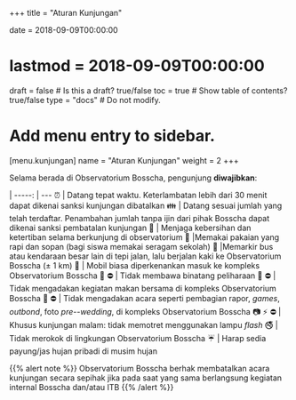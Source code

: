 +++
title = "Aturan Kunjungan"

date = 2018-09-09T00:00:00
# lastmod = 2018-09-09T00:00:00

draft = false  # Is this a draft? true/false
toc = true  # Show table of contents? true/false
type = "docs"  # Do not modify.

# Add menu entry to sidebar.
[menu.kunjungan]
  name = "Aturan Kunjungan"
  weight = 2
+++

Selama berada di Observatorium Bosscha, pengunjung **diwajibkan**:

   | 
-----: | ---
:alarm_clock: | Datang tepat waktu. Keterlambatan lebih dari 30 menit dapat dikenai sanksi kunjungan dibatalkan
:family: | Datang sesuai jumlah yang telah terdaftar. Penambahan jumlah tanpa ijin dari pihak Bosscha dapat dikenai sanksi pembatalan kunjungan
:do_not_litter: | Menjaga kebersihan dan ketertiban selama berkunjung di observatorium
 :necktie: |Memakai pakaian yang rapi dan sopan (bagi siswa memakai seragam sekolah)
 :bus: |Memarkir bus atau kendaraan besar lain di tepi jalan, lalu berjalan kaki ke Observatorium Bosscha ($\pm$ 1 km)
 :blue_car: | Mobil biasa diperkenankan masuk ke kompleks Observatorium Bosscha
 :dog: :no_entry: | Tidak membawa binatang peliharaan
 :ramen: :no_entry: | Tidak mengadakan kegiatan makan bersama di kompleks Observatorium Bosscha
 :tada: :no_entry: | Tidak mengadakan acara seperti pembagian rapor, _games_, _outbond_, foto _pre--wedding_, di kompleks Observatorium Bosscha
 :camera: :zap: :no_entry: | Khusus kunjungan malam: tidak memotret menggunakan lampu _flash_
 :no_smoking: | Tidak merokok di lingkungan Observatorium Bosscha
 :umbrella: | Harap sedia payung/jas hujan pribadi di musim hujan

{{% alert note %}}
Observatorium Bosscha berhak membatalkan acara kunjungan secara sepihak jika pada saat yang sama berlangsung kegiatan internal Bosscha dan/atau ITB
{{% /alert %}}
